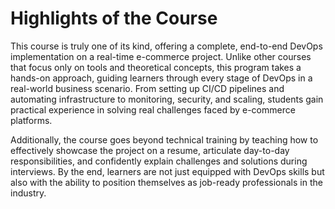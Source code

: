 # Highlights of the Course

This course is truly one of its kind, offering a complete, end-to-end DevOps implementation on a real-time e-commerce project. Unlike other courses that focus only on tools and theoretical concepts, this program takes a hands-on approach, guiding learners through every stage of DevOps in a real-world business scenario. From setting up CI/CD pipelines and automating infrastructure to monitoring, security, and scaling, students gain practical experience in solving real challenges faced by e-commerce platforms. 

Additionally, the course goes beyond technical training by teaching how to effectively showcase the project on a resume, articulate day-to-day responsibilities, and confidently explain challenges and solutions during interviews. By the end, learners are not just equipped with DevOps skills but also with the ability to position themselves as job-ready professionals in the industry.
